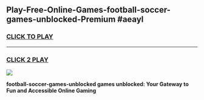 
## Play-Free-Online-Games-football-soccer-games-unblocked-Premium #aeayl
<h3>
<a href="https://premium.freeplayer.one?title=football-soccer-games-unblocked&ref=8M">CLICK TO PLAY</a></h3>
<hr>

<h3>
<a href="https://premium.freeplayer.one?title=football-soccer-games-unblocked&ref=8M">CLICK 2 PLAY</a>
  
</h3>

<a href="https://premium.freeplayer.one?title=football-soccer-games-unblocked&ref=8M"><img src="https://clearcache.store/games.png"></a>


**football-soccer-games-unblocked games unblocked: Your Gateway to Fun and Accessible Online Gaming**

